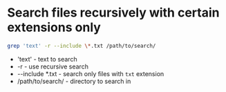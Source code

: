 # Search files recursively with certain extensions only

```bash
grep 'text' -r --include \*.txt /path/to/search/
```

- 'text' - text to search
- -r - use recursive search
- --include \*.txt - search only files with ```txt``` extension
- /path/to/search/ - directory to search in
